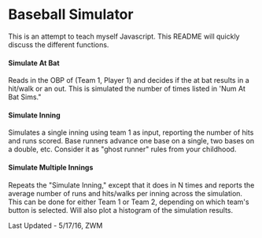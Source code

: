 # Baseball Simulator
This is an attempt to teach myself Javascript. This README will quickly
discuss the different functions.

#### Simulate At Bat
Reads in the OBP of (Team 1, Player 1) and decides if the at bat results in a hit/walk or an out.
This is simulated the number of times listed in 'Num At Bat Sims."

#### Simulate Inning
Simulates a single inning using team 1 as input, reporting the number of hits and runs scored. Base runners
advance one base on a single, two bases on a double, etc. Consider it as
"ghost runner" rules from your childhood. 

#### Simulate Multiple Innings
Repeats the "Simulate Inning," except that it does in N times and reports the
average number of runs and hits/walks per inning across the simulation. This
can be done for either Team 1 or Team 2, depending on which team's button is
selected. Will also plot a histogram of the simulation results.

Last Updated - 5/17/16, ZWM
